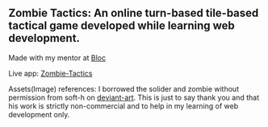 ## Zombie Tactics: An online turn-based tile-based tactical game developed while learning web development.

Made with my mentor at [Bloc](http://bloc.io)

Live app: [Zombie-Tactics](http://zombie-tactics.herokuapp.com/)

Assets(Image) references: I borrowed the solider and zombie without permission from soft-h on [deviant-art](http://soft-h.deviantart.com/). This is just to say thank you and that his work is strictly non-commercial and to help in my learning of web development only.
